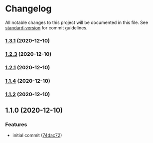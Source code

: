 # Changelog

All notable changes to this project will be documented in this file. See [standard-version](https://github.com/conventional-changelog/standard-version) for commit guidelines.

### [1.3.1](https://github.com/YOUR_GITHUB_USER_NAME/gitmate/compare/v1.2.3...v1.3.1) (2020-12-10)

### [1.2.3](https://github.com/YOUR_GITHUB_USER_NAME/gitmate/compare/v1.2.1...v1.2.3) (2020-12-10)

### [1.2.1](https://github.com/YOUR_GITHUB_USER_NAME/gitmate/compare/v1.1.4...v1.2.1) (2020-12-10)

### [1.1.4](https://github.com/YOUR_GITHUB_USER_NAME/gitmate/compare/v1.1.2...v1.1.4) (2020-12-10)

### [1.1.2](https://github.com/YOUR_GITHUB_USER_NAME/gitmate/compare/v1.1.0...v1.1.2) (2020-12-10)

## 1.1.0 (2020-12-10)


### Features

* initial commit ([74dac72](https://github.com/YOUR_GITHUB_USER_NAME/gitmate/commit/74dac724c9f63549b6f7e760b150fa5d9622c83d))
